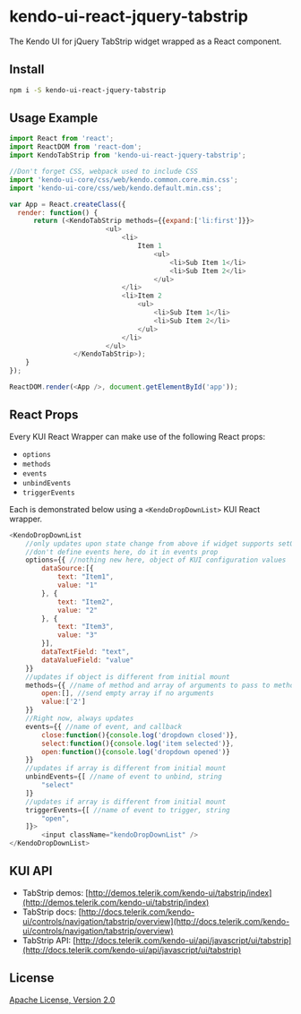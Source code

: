 # kendo-ui-react-jquery-tabstrip

The Kendo UI for jQuery TabStrip widget wrapped as a React component.

## Install

```bash
npm i -S kendo-ui-react-jquery-tabstrip
```

## Usage Example

```javascript
import React from 'react';
import ReactDOM from 'react-dom';
import KendoTabStrip from 'kendo-ui-react-jquery-tabstrip';

//Don't forget CSS, webpack used to include CSS
import 'kendo-ui-core/css/web/kendo.common.core.min.css';
import 'kendo-ui-core/css/web/kendo.default.min.css';

var App = React.createClass({
  render: function() {
	  return (<KendoTabStrip methods={{expand:['li:first']}}>
						<ul>
							<li>
								Item 1
									<ul>
										<li>Sub Item 1</li>
										<li>Sub Item 2</li>
									</ul>
							</li>
							<li>Item 2
								<ul>
									<li>Sub Item 1</li>
									<li>Sub Item 2</li>
								</ul>
							</li>
						</ul>
	  			</KendoTabStrip>);
	}
});

ReactDOM.render(<App />, document.getElementById('app'));
```

## React Props

Every KUI React Wrapper can make use of the following React props:

* `options`
* `methods`
* `events`
* `unbindEvents`
* `triggerEvents`

Each is demonstrated below using a `<KendoDropDownList>` KUI React wrapper.

```javascript
<KendoDropDownList
	//only updates upon state change from above if widget supports setOptions()
	//don't define events here, do it in events prop
	options={{ //nothing new here, object of KUI configuration values
		dataSource:[{
			text: "Item1",
			value: "1"
		}, {
			text: "Item2",
			value: "2"
		}, {
			text: "Item3",
			value: "3"
		}],
		dataTextField: "text",
		dataValueField: "value"
	}}
	//updates if object is different from initial mount
	methods={{ //name of method and array of arguments to pass to method
		open:[], //send empty array if no arguments
		value:['2']
	}}
	//Right now, always updates
	events={{ //name of event, and callback
		close:function(){console.log('dropdown closed')},
		select:function(){console.log('item selected')},
		open:function(){console.log('dropdown opened')}
	}}
	//updates if array is different from initial mount
	unbindEvents={[ //name of event to unbind, string
		"select"
	]}
	//updates if array is different from initial mount
	triggerEvents={[ //name of event to trigger, string
		"open",
	]}>
		<input className="kendoDropDownList" />
</KendoDropDownList>
```

## KUI API

* TabStrip demos: [http://demos.telerik.com/kendo-ui/tabstrip/index](http://demos.telerik.com/kendo-ui/tabstrip/index)
* TabStrip docs: [http://docs.telerik.com/kendo-ui/controls/navigation/tabstrip/overview](http://docs.telerik.com/kendo-ui/controls/navigation/tabstrip/overview)
* TabStrip API: [http://docs.telerik.com/kendo-ui/api/javascript/ui/tabstrip](http://docs.telerik.com/kendo-ui/api/javascript/ui/tabstrip)

## License

[Apache License, Version 2.0](http://www.apache.org/licenses/LICENSE-2.0)
